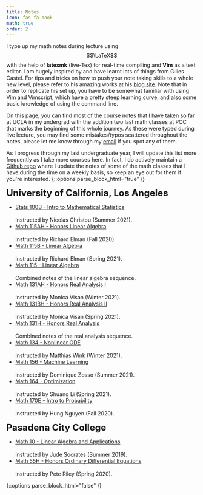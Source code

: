 ```yaml
---
title: Notes
icon: fas fa-book
math: true
order: 2
---
```


I type up my math notes during lecture using $$\LaTeX$$ with the help of **latexmk** (live-Tex) for real-time compiling and **Vim** as a text editor. I am hugely inspired by and have learnt lots of things from Gilles Castel. For tips and tricks on how to push your note taking skills to a whole new level, please refer to his amazing works at his [blog site](https://castel.dev). Note that in order to replicate his set up, you have to be somewhat familiar with using Vim and Vimscript, which have a pretty steep learning curve, and also some basic knowledge of using the command line.

On this page, you can find most of the course notes that I have taken so far at UCLA in my undergrad with the addition two last math classes at PCC that marks the beginning of this whole journey. As these were typed during live lecture, you may find some mistakes/typos scattered throughout the notes, please let me know through my [email](mailto:ducvu2718@ucla.edu) if you spot any of them. 

As I progress through my last undergraduate year, I will update this list more frequently as I take more courses here. In fact, I do actively maintain a [Github repo](https://github.com/tducvu/LectureNotes) where I update the notes of some of the math classes that I have during the time on a weekly basis, so keep an eye out for them if you're interested.
{::options parse_block_html="true" /}
<div class="notes">
    <font size="+2.3"><b>University of California, Los Angeles</b></font>
    <ul>
        <li> <a href="/assets/lecturenotes/stats100b.pdf">Stats 100B - Intro to Mathematical Statistics</a></li>
        <br>Instructed by Nicolas Christou (Summer 2021).
        <li> <a href="/assets/lecturenotes/la1.pdf">Math 115AH - Honors Linear Algebra</a></li>
        <br>Instructed by Richard Elman (Fall 2020).
        <li> <a href="/assets/lecturenotes/la2.pdf">Math 115B - Linear Algebra</a></li>
        <br>Instructed by Richard Elman (Spring 2021).
        <li> <a href="/assets/lecturenotes/la12.pdf">Math 115 - Linear Algebra</a></li>
        <br>Combined notes of the linear algebra sequence.
        <li> <a href="/assets/lecturenotes/analysis1.pdf">Math 131AH - Honors Real Analysis I</a></li>
        <br>Instructed by Monica Visan (Winter 2021).
        <li> <a href="/assets/lecturenotes/analysis2.pdf">Math 131BH - Honors Real Analysis II</a></li>
        <br>Instructed by Monica Visan (Spring 2021).
        <li> <a href="/assets/lecturenotes/analysis12.pdf">Math 131H - Honors Real Analysis</a></li>
        <br>Combined notes of the real analysis sequence.
        <li> <a href="/assets/lecturenotes/node.pdf">Math 134 - Nonlinear ODE</a></li>
        <br>Instructed by Matthias Wink (Winter 2021).
        <li> <a href="/assets/lecturenotes/ml.pdf">Math 156 - Machine Learning</a></li>
        <br>Instructed by Dominique Zosso (Summer 2021).
        <li> <a href="/assets/lecturenotes/optmz.pdf">Math 164 - Optimization</a></li>
        <br>Instructed by Shuang Li (Spring 2021).
        <li> <a href="/assets/lecturenotes/prob.pdf">Math 170E - Intro to Probability</a></li>
        <br>Instructed by Hung Nguyen (Fall 2020).
    </ul>
    <font size="+2.3"><b>Pasadena City College</b></font>
    <ul>
        <li><a href="/assets/lecturenotes/ccla.pdf">Math 10 - Linear Algebra and Applications</a></li>
        <br>Instructed by Jude Socrates (Summer 2019).
        <li><a href="/assets/lecturenotes/ccode.pdf">Math 55H - Honors Ordinary Differential Equations</a></li>
        <br>Instructed by Pete Riley (Spring 2020).
    </ul>
</div>
{::options parse_block_html="false" /}
